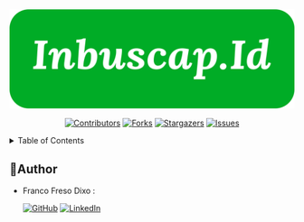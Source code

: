 <div align="center">
<img src="src\assets\LogoInbuscap.png"alt="Logo">

[![Contributors][contributors-shield]][contributors-url]
[![Forks][forks-shield]][forks-url]
[![Stargazers][stars-shield]][stars-url]
[![Issues][issues-shield]][issues-url]

</div>

<details>
  <summary>Table of Contents</summary>
  <ol>
    <li>
      <a href="#about-the-project">About The Project</a>
      <ul>
        <li><a href="#built-with">Built With</a></li>
      </ul>
    </li>
    <li><a href="#demo">Demo</a></li>
    <li><a href="#prototype">Prototype</a></li>
    <li>
      <a href="#getting-started">Getting Started</a>
      <ul>
        <li><a href="#prerequisites">Prerequisites</a></li>
        <li><a href="#installation">Installation</a></li>
      </ul>
    </li>
    <li><a href="#features">Features</a></li>
    <li><a href="#collaboration">Collaboration</a></li>
    <li><a href="#backend">Backend </a></li>
    <li><a href="#quality-engineer">Quality Engineer</a></li>
    <li><a href="#author">Author</a></li>
  </ol>
</details>

## 🤖Author

- Franco Freso Dixo :

  [![GitHub](https://img.shields.io/badge/-Franco-black?style=for-the-badge&logo=github&logoColor=white)]([https://github.com/dotarsojat69) [![LinkedIn](https://img.shields.io/badge/-Franco-blue?style=for-the-badge&logo=linkedin&logoColor=white)](https://www.linkedin.com/in/annisard/)

[contributors-shield]: https://img.shields.io/github/contributors/Capstone-Group3-Mentutor/Front-End.svg?style=for-the-badge
[contributors-url]: https://github.com/inbuscap-id/FE-Inbuscap/graphs/contributors
[forks-shield]: https://img.shields.io/github/forks/FE-Inbuscap/Front-End.svg?style=for-the-badge
[forks-url]: https://github.com/inbuscap-id/FE-Inbuscap/network/members
[stars-shield]: https://img.shields.io/github/stars/Capstone-Group3-Mentutor/Front-End.svg?style=for-the-badge
[stars-url]: https://github.com/Capstone-Group3-Mentutor/Front-End/stargazers
[issues-shield]: https://img.shields.io/github/issues/Capstone-Group3-Mentutor/Front-End.svg?style=for-the-badge
[issues-url]: https://github.com/Capstone-Group3-Mentutor/Front-End/issues